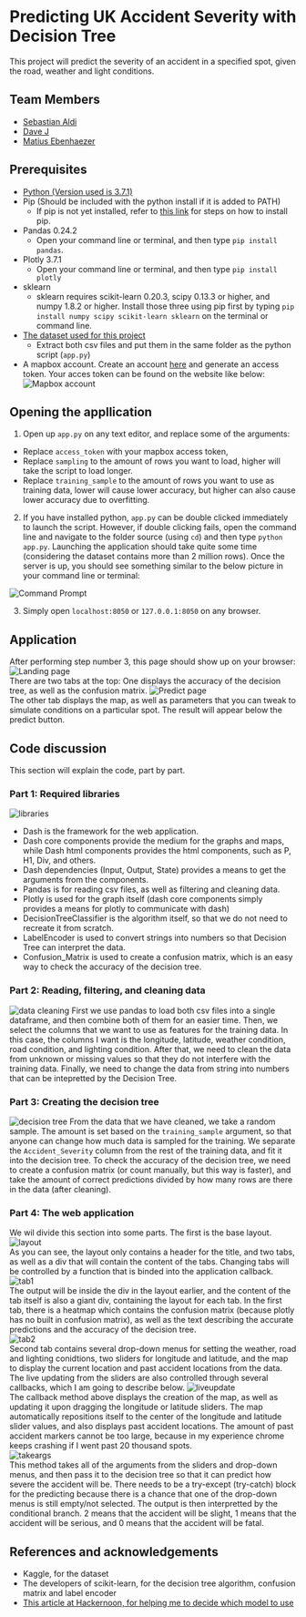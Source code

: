 # Predicting UK Accident Severity with Decision Tree
This project will predict the severity of an accident in a specified spot, given the road, weather and light conditions.  

## Team Members
* [Sebastian Aldi](https://github.com/sebastianaldi17)
* [Dave J](https://github.com/djoshua449)
* [Matius Ebenhaezer](https://github.com/Ebnhzr)

## Prerequisites
* [Python (Version used is 3.7.1)](https://www.python.org/downloads/)
* Pip (Should be included with the python install if it is added to PATH)
  * If pip is not yet installed, refer to [this link](https://www.makeuseof.com/tag/install-pip-for-python/) for steps on how to install pip.
* Pandas 0.24.2
  * Open your command line or terminal, and then type `pip install pandas`.
* Plotly 3.7.1
  * Open your command line or terminal, and then type `pip install plotly`
* sklearn
  * sklearn requires scikit-learn 0.20.3, scipy 0.13.3 or higher, and numpy 1.8.2 or higher. Install those three using pip first by typing `pip install numpy scipy scikit-learn sklearn` on the terminal or command line.
* [The dataset used for this project](https://www.kaggle.com/tsiaras/uk-road-safety-accidents-and-vehicles)
  * Extract both csv files and put them in the same folder as the python script (`app.py`)
* A mapbox account. Create an account [here](https://www.mapbox.com/) and generate an access token. Your acces token can be found on the website like below:
![Mapbox account](https://raw.githubusercontent.com/sebastianaldi17/PredictAccidentSeverity/master/images/mapboxaccount.PNG)

## Opening the appllication
1. Open up `app.py` on any text editor, and replace some of the arguments:
* Replace `access_token` with your mapbox access token,
* Replace `sampling` to the amount of rows you want to load, higher will take the script to load longer.
* Replace `training_sample` to the amount of rows you want to use as training data, lower will cause lower accuracy, but higher can also cause lower accuracy due to overfitting.
2. If you have installed python, `app.py` can be double clicked immediately to launch the script. However, if double clicking fails, open the command line and navigate to the folder source (using `cd`) and then type `python app.py`. Launching the application should take quite some time (considering the dataset contains more than 2 million rows). Once the server is up, you should see something similar to the below picture in your command line or terminal:

![Command Prompt](https://raw.githubusercontent.com/sebastianaldi17/PredictAccidentSeverity/master/images/runapp.PNG)

3. Simply open `localhost:8050` or `127.0.0.1:8050` on any browser.

## Application
After performing step number 3, this page should show up on your browser:
![Landing page](https://raw.githubusercontent.com/sebastianaldi17/PredictAccidentSeverity/master/images/statistics.PNG)  
There are two tabs at the top: One displays the accuracy of the decision tree, as well as the confusion matrix.
![Predict page](https://raw.githubusercontent.com/sebastianaldi17/PredictAccidentSeverity/master/images/predicter.PNG)  
The other tab displays the map, as well as parameters that you can tweak to simulate conditions on a particular spot. The result will appear below the predict button.

## Code discussion
This section will explain the code, part by part.
### Part 1: Required libraries
![libraries](https://raw.githubusercontent.com/sebastianaldi17/PredictAccidentSeverity/master/images/requiredlibraries.PNG)
* Dash is the framework for the web application.
* Dash core components provide the medium for the graphs and maps, while Dash html components provides the html components, such as P, H1, Div, and others.
* Dash dependencies (Input, Output, State) provides a means to get the arguments from the components.
* Pandas is for reading csv files, as well as filtering and cleaning data.
* Plotly is used for the graph itself (dash core components simply provides a means for plotly to communicate with dash)
* DecisionTreeClassifier is the algorithm itself, so that we do not need to recreate it from scratch.
* LabelEncoder is used to convert strings into numbers so that Decision Tree can interpret the data.
* Confusion_Matrix is used to create a confusion matrix, which is an easy way to check the accuracy of the decision tree.
### Part 2: Reading, filtering, and cleaning data
![data cleaning](https://raw.githubusercontent.com/sebastianaldi17/PredictAccidentSeverity/master/images/datacleaning.PNG)
First we use pandas to load both csv files into a single dataframe, and then combine both of them for an easier time. Then, we select the columns that we want to use as features for the training data. In this case, the columns I want is the longitude, latitude, weather condition, road condition, and lighting condition. After that, we need to clean the data from unknown or missing values so that they do not interfere with the training data. Finally, we need to change the data from string into numbers that can be intepretted by the Decision Tree.

### Part 3: Creating the decision tree
![decision tree](https://raw.githubusercontent.com/sebastianaldi17/PredictAccidentSeverity/master/images/decisiontree.PNG)
From the data that we have cleaned, we take a random sample. The amount is set based on the `training_sample` argument, so that anyone can change how much data is sampled for the training. We separate the `Accident_Severity` column from the rest of the training data, and fit it into the decision tree. To check the accuracy of the decision tree, we need to create a confusion matrix (or count manually, but this way is faster), and take the amount of correct predictions divided by how many rows are there in the data (after cleaning).

### Part 4: The web application
We wil divide this section into some parts. The first is the base layout.
![layout](https://raw.githubusercontent.com/sebastianaldi17/PredictAccidentSeverity/master/images/framework.PNG)  
As you can see, the layout only contains a header for the title, and two tabs, as well as a div that will contain the content of the tabs. Changing tabs will be controlled by a function that is binded into the application callback.  
![tab1](https://raw.githubusercontent.com/sebastianaldi17/PredictAccidentSeverity/master/images/tab1.PNG)  
The output will be inside the div in the layout earlier, and the content of the tab itself is also a giant div, containing the layout for each tab. In the first tab, there is a heatmap which contains the confusion matrix (because plotly has no built in confusion matrix), as well as the text describing the accurate predictions and the accuracy of the decision tree.  
![tab2](https://raw.githubusercontent.com/sebastianaldi17/PredictAccidentSeverity/master/images/tab2.PNG)  
Second tab contains several drop-down menus for setting the weather, road and lighting conidtions, two sliders for longitude and latitude, and the map to display the current location and past accident locations from the data. The live updating from the sliders are also controlled through several callbacks, which I am going to describe below.
![liveupdate](https://raw.githubusercontent.com/sebastianaldi17/PredictAccidentSeverity/master/images/changeposition.PNG)  
The callback method above displays the creation of the map, as well as updating it upon dragging the longitude or latitude sliders. The map automatically repositions itself to the center of the longitude and latitude slider values, and also displays past accident locations. The amount of past accident markers cannot be too large, because in my experience chrome keeps crashing if I went past 20 thousand spots.  
![takeargs](https://raw.githubusercontent.com/sebastianaldi17/PredictAccidentSeverity/master/images/takeargs.PNG)  
This method takes all of the arguments from the sliders and drop-down menus, and then pass it to the decision tree so that it can predict how severe the accident will be. There needs to be a try-except (try-catch) block for the predicting because there is a chance that one of the drop-down menus is still empty/not selected. The output is then interpretted by the conditional branch. 2 means that the accident will be slight, 1 means that the accident will be serious, and 0 means that the accident will be fatal.
## References and acknowledgements
* Kaggle, for the dataset
* The developers of scikit-learn, for the decision tree algorithm, confusion matrix and label encoder
* [This article at Hackernoon, for helping me to decide which model to use](https://hackernoon.com/choosing-the-right-machine-learning-algorithm-68126944ce1f)
